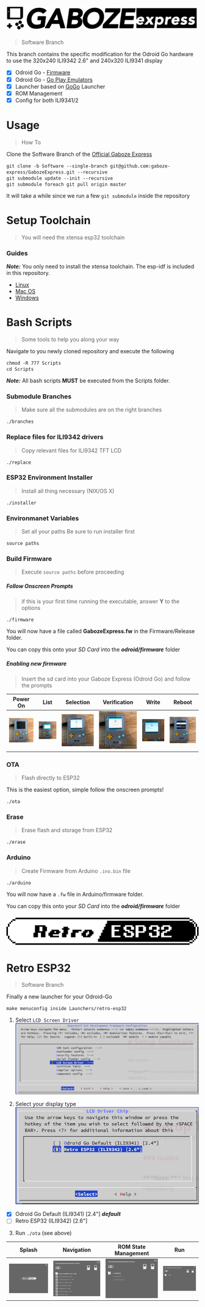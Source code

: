 # ![Gaboze Express](Assets/GabozeExpress.png)
> Software Branch

This branch contains the specific modification for the Odroid Go hardware to use the 320x240 ILI9342 2.6" and 240x320 ILI9341 display

- [x] Odroid Go - [Firmware](https://github.com/OtherCrashOverride/odroid-go-firmware)
- [x] Odroid Go - [Go Play Emulators](https://github.com/OtherCrashOverride/go-play)
- [x] Launcher based on [GoGo](https://bitbucket.org/odroid_go_stuff/gogo/src/master/) Launcher
- [x] ROM Management
- [x] Config for both ILI9341/2 

# Usage
> How To

Clone the Software Branch of the [Official Gaboze Express](https://github.com/gaboze-express/GabozeExpress)

```shell
git clone -b Software --single-branch git@github.com:gaboze-express/GabozeExpress.git --recursive
git submodule update --init --recursive
git submodule foreach git pull origin master
```
It will take a while since we run a few ```git submodule``` inside the repository

# Setup Toolchain
> You will need the xtensa esp32 toolchain

### Guides

***Note:*** You only need to install the xtensa toolchain. The esp-idf is included in this repository.

- [Linux](https://docs.espressif.com/projects/esp-idf/en/latest/get-started/linux-setup.html)
- [Mac OS](https://docs.espressif.com/projects/esp-idf/en/latest/get-started/macos-setup.html)
- [Windows](https://docs.espressif.com/projects/esp-idf/en/latest/get-started/windows-setup-scratch.html)


# Bash Scripts
> Some tools to help you along your way

Navigate to you newly cloned repository and execute the following
```
chmod -R 777 Scripts
cd Scripts
```

***Note:*** All bash scripts **MUST** be executed from the Scripts folder.


### Submodule Branches
> Make sure all the submodules are on the right branches

```
./branches
```

### Replace files for ILI9342 drivers
> Copy relevant files for ILI9342 TFT LCD

```
./replace
```

### ESP32 Environment Installer
> Install all thing necessary (NIX/OS X)

```
./installer
```

### Environmanet Variables
> Set all your paths
Be sure to run installer first

```
source paths
```

### Build Firmware

> Execute ```source paths``` before proceeding


##### Follow Onscreen Prompts
> if this is your first time running the executable, answer **Y** to the options

```
./firmware
```

You will now have a file called **GabozeExpress.fw** in the Firmware/Release folder.

You can copy this onto your *SD Card* into the ***odroid/firmware*** folder

##### Enabling new firmware
> Insert the sd card into your Gaboze Express (Odroid Go) and follow the prompts

| Power On | List                    | Selection     |    Verification  |   Write   |   Reboot   |
| ----------------------------------------- | -------------------------------- | ---- | ---- | ---- | ---- |
| ![Power on your hardware](Assets/001.jpg) | ![Firmware List](Assets/002.jpg) |   ![Firmware Selection](Assets/003.jpg)   |  ![Firmware Verification](Assets/004.jpg)    |   ![Firmware Write](Assets/006.gif)    |   ![Reboot into new Firmware](Assets/007.jpg)   |


### OTA
> Flash directly to ESP32

This is the easiest option, simple follow the onscreen prompts!

```
./ota
```

### Erase
> Erase flash and storage from ESP32

```
./erase
```

### Arduino
> Create Firmware from Arduino ```.ino.bin``` file

```
./arduino
```

You will now have a ```.fw``` file in Arduino/firmware folder.

You can copy this onto your *SD Card* into the ***odroid/firmware*** folder


### ![Retro ESP32](Assets/retro-esp32/logo.jpg)
# Retro ESP32
> Software Branch

Finally a new launcher for your Odroid-Go

```
make menuconfig inside Launchers/retro-esp32
```

1. Select ```LCD Screen Driver``` ![LCD Screen Driver](Assets/menuconfig.png)

2. Select your display type ![LCD Driver Chip](Assets/driver.png)
  - [x] Odroid Go Default (ILI9341) [2.4"] ***default***
  - [ ] Retro ESP32 (ILI9342) [2.6"]
  
3. Run ```./ota```  (see above)

|   Splash   |   Navigation   |   ROM State Management   |   Run   |
| ---- | ---- | ---- | ---- |
|  ![](Assets/launcher/splash.jpg)    | ![](Assets/launcher/games.jpg)    | ![](Assets/launcher/manager.jpg)    | ![](Assets/launcher/run.jpg)    |